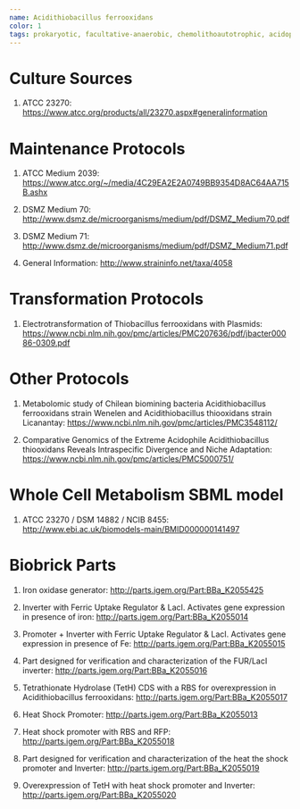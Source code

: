 ```yaml
---
name: Acidithiobacillus ferrooxidans
color: 1
tags: prokaryotic, facultative-anaerobic, chemolithoautotrophic, acidophilic, metal-solubilizing, gram-negative
---
```

# Culture Sources
1. ATCC 23270: https://www.atcc.org/products/all/23270.aspx#generalinformation

# Maintenance Protocols
1. ATCC Medium 2039: https://www.atcc.org/~/media/4C29EA2E2A0749BB9354D8AC64AA715B.ashx

2. DSMZ Medium 70: http://www.dsmz.de/microorganisms/medium/pdf/DSMZ_Medium70.pdf

3. DSMZ Medium 71: http://www.dsmz.de/microorganisms/medium/pdf/DSMZ_Medium71.pdf

4. General Information: http://www.straininfo.net/taxa/4058

# Transformation Protocols
1. Electrotransformation of Thiobacillus ferrooxidans with Plasmids:
https://www.ncbi.nlm.nih.gov/pmc/articles/PMC207636/pdf/jbacter00086-0309.pdf

# Other Protocols
1. Metabolomic study of Chilean biomining bacteria Acidithiobacillus ferrooxidans strain Wenelen and Acidithiobacillus thiooxidans strain Licanantay:
https://www.ncbi.nlm.nih.gov/pmc/articles/PMC3548112/

2. Comparative Genomics of the Extreme Acidophile Acidithiobacillus thiooxidans Reveals Intraspecific Divergence and Niche Adaptation:
https://www.ncbi.nlm.nih.gov/pmc/articles/PMC5000751/

# Whole Cell Metabolism SBML model
1. ATCC 23270 / DSM 14882 / NCIB 8455:
http://www.ebi.ac.uk/biomodels-main/BMID000000141497

# Biobrick Parts
1. Iron oxidase generator: http://parts.igem.org/Part:BBa_K2055425

2. Inverter with Ferric Uptake Regulator & LacI. Activates gene expression in presence of iron: http://parts.igem.org/Part:BBa_K2055014

3. Promoter + Inverter with Ferric Uptake Regulator & LacI. Activates gene expression in presence of Fe:
http://parts.igem.org/Part:BBa_K2055015

4. Part designed for verification and characterization of the FUR/LacI inverter: http://parts.igem.org/Part:BBa_K2055016

5. Tetrathionate Hydrolase (TetH) CDS with a RBS for overexpression in Acidithiobacillus ferrooxidans: http://parts.igem.org/Part:BBa_K2055017

6. Heat Shock Promoter: http://parts.igem.org/Part:BBa_K2055013

7. Heat shock promoter with RBS and RFP: http://parts.igem.org/Part:BBa_K2055018

8. Part designed for verification and characterization of the heat the shock promoter and Inverter: http://parts.igem.org/Part:BBa_K2055019

9. Overexpression of TetH with heat shock promoter and Inverter: http://parts.igem.org/Part:BBa_K2055020
